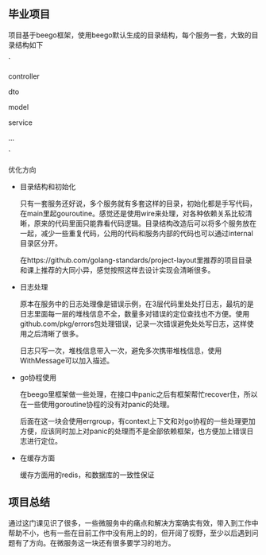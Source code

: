 ## 毕业项目

项目基于beego框架，使用beego默认生成的目录结构，每个服务一套，大致的目录结构如下

`

controller

dto

model

service

...

`

优化方向

- 目录结构和初始化

   只有一套服务还好说，多个服务就有多套这样的目录，初始化都是手写代码，在main里起gouroutine。感觉还是使用wire来处理，对各种依赖关系比较清晰，原来的代码里面只能靠看代码逻辑。目录结构改造后可以将多个服务放在一起，减少一些重复代码，公用的代码和服务内部的代码也可以通过internal目录区分开。

  在https://github.com/golang-standards/project-layout里推荐的项目目录和课上推荐的大同小异，感觉按照这样去设计实现会清晰很多。

- 日志处理

  原本在服务中的日志处理像是错误示例，在3层代码里处处打日志，最坑的是日志里面每一层的堆栈信息不全，数量多对错误的定位查找也不方便。使用github.com/pkg/errors包处理错误，记录一次错误避免处处写日志，这样使用之后清晰了很多。

  日志只写一次，堆栈信息带入一次，避免多次携带堆栈信息，使用WithMessage可以加入描述。

- go协程使用

  在beego里框架做一些处理，在接口中panic之后有框架帮忙recover住，所以在一些使用goroutine协程的没有对panic的处理。

  后面在这一块会使用errgroup，有context上下文和对go协程的一些处理更加方便，应该同时加上对panic的处理而不是全部依赖框架，也方便加上错误日志进行定位。

- 在缓存方面

  缓存方面用的redis，和数据库的一致性保证

## 项目总结

​	通过这门课见识了很多，一些微服务中的痛点和解决方案确实有效，带入到工作中帮助不小，也有一些在目前工作中没有用上的的，但开阔了视野，至少以后遇到问题有了方向。在微服务这一块还有很多要学习的地方。

